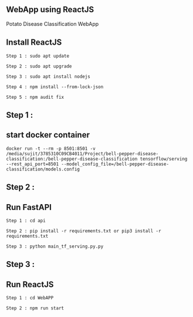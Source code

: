 ## WebApp using ReactJS
Potato Disease Classification WebApp

## Install ReactJS
```
Step 1 : sudo apt update

Step 2 : sudo apt upgrade

Step 3 : sudo apt install nodejs

Step 4 : npm install --from-lock-json

Step 5 : npm audit fix
```


## Step 1 :
## start docker container

```
docker run -t --rm -p 8501:8501 -v /media/sujit/3785310C09CB4011/Project/bell-pepper-disease-classification:/bell-pepper-disease-classification tensorflow/serving --rest_api_port=8501 --model_config_file=/bell-pepper-disease-classification/models.config

```

## Step 2 :
## Run FastAPI
```
Step 1 : cd api

Step 2 : pip install -r requirements.txt or pip3 install -r requirements.txt

Step 3 : python main_tf_serving.py.py
```

## Step 3 :
## Run ReactJS

```
Step 1 : cd WebAPP

Step 2 : npm run start
```